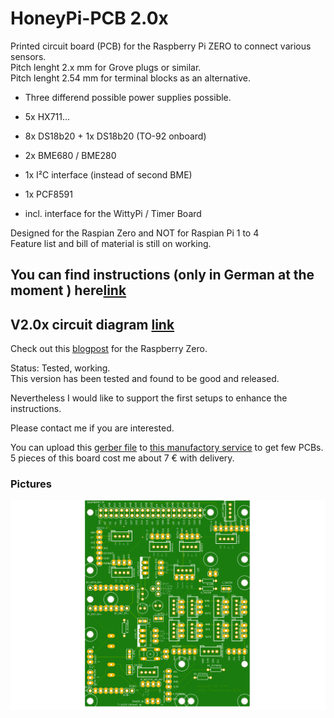 # HoneyPi-PCB 2.0x

Printed circuit board (PCB) for the Raspberry Pi ZERO to connect various sensors.  
Pitch lenght 2.x mm for Grove plugs or similar.  
Pitch lenght 2.54 mm for terminal blocks as an alternative. 
 
- Three differend possible power supplies possible.  

- 5x HX711...  

- 8x DS18b20 + 1x DS18b20 (TO-92 onboard)  

- 2x BME680 / BME280 

- 1x I²C interface (instead of second BME)

- 1x PCF8591

- incl. interface for the WittyPi / Timer Board

Designed for the Raspian Zero and NOT for Raspian Pi 1 to 4  
Feature list and bill of material is still on working.  
## You can find instructions (only in German at the moment ) here[link](./Bienenwaage_Platine.v2.pdf)

## V2.0x circuit diagram [link](./Schaltplan-27-9-2020.pdf)
Check out this [blogpost](https://www.honey-pi.de/....) for the Raspberry Zero.

Status: Tested, working.  
This version has been tested and found to be good and released. 

Nevertheless I would like to support the first setups to enhance the instructions.

Please contact me if you are interested.  

You can upload this [gerber file](./HoneyPI_Platine_2.01_2020-11-16.zip) to [this manufactory service](https://jlcpcb.com/quote) to get few PCBs. 5 pieces of this board cost me about 7 € with delivery. 

### Pictures
![Board render picture](./Pictures/HoneyPI_Platine_2.01.png)




